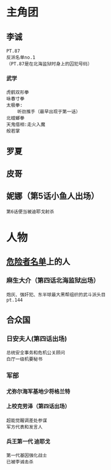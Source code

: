 # 主角团

## 李诚

    PT.87 
    反派名单no.1
    （PT.87是在北海监狱时身上的囚犯号码）

#### 武学
    虎鹤双形拳
    咏春寸拳
    太极拳:
        听劲推手（最早出现于第一话）
    北螳螂拳
    天鬼借相:走火入魔
    般若掌

## 罗夏

## 皮哥

## 妮娜（第5话小鱼人出场）

    第6话便当被迪耶戈射杀

# 人物

## <u>危险者名单</u>上的人

### 麻生大介（第四话北海监狱出场）

    炮灰、强奸犯、东半球最大黑帮组织的武斗派头目
    pt.144

## 合众国

### 日安夫人(第四话出场)

    总统安全事务和危机公关顾问
    白厅一级机要秘书

### 军部

#### 尤弥尔海军基地少将格兰特

#### 上校克劳泽（第四话出场）

    超能觉醒调差处参谋
    军方代表和发言人


#### 兵王第一代 迪耶戈

    第一代基因强化战士
    已被李诚击杀
